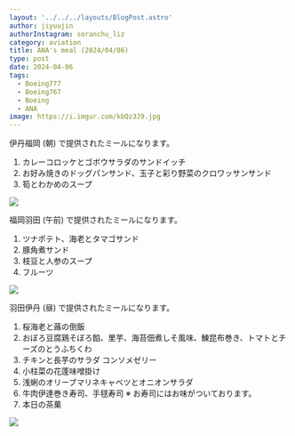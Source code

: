 ```yaml
---
layout: '../../../layouts/BlogPost.astro'
author: jiyuujin
authorInstagram: soranchu_liz
category: aviation
title: ANA's meal (2024/04/06)
type: post
date: 2024-04-06
tags:
  - Boeing777
  - Boeing767
  - Boeing
  - ANA
image: https://i.imgur.com/kbQz3J9.jpg
---
```


伊丹福岡 (朝) で提供されたミールになります。

1. カレーコロッケとゴボウサラダのサンドイッチ
2. お好み焼きのドッグパンサンド、玉子と彩り野菜のクロワッサンサンド
3. 筍とわかめのスープ

![](/assets/img/20240406/kinaishoku_1.JPG)

福岡羽田 (午前) で提供されたミールになります。

1. ツナポテト、海老とタマゴサンド
2. 豚角煮サンド
3. 枝豆と人参のスープ
4. フルーツ

![](/assets/img/20240406/kinaishoku_2.JPG)

羽田伊丹 (昼) で提供されたミールになります。

1. 桜海老と蕗の倒飯
2. おぼろ豆腐鶏そぼろ餡、里芋、海苔佃煮しそ風味、鰊昆布巻き、トマトとチーズのとうふちくわ
3. チキンと長芋のサラダ コンソメゼリー
4. 小柱菜の花蓬味噌掛け
5. 浅蜊のオリーブマリネキャベツとオニオンサラダ
6. 牛肉伊達巻き寿司、手毬寿司 ※ お寿司にはお味がついております。
7. 本日の茶菓

![](/assets/img/20240406/kinaishoku_3.JPG)
